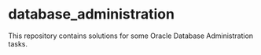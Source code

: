 # database_administration
This repository contains solutions for some Oracle Database Administration tasks.
